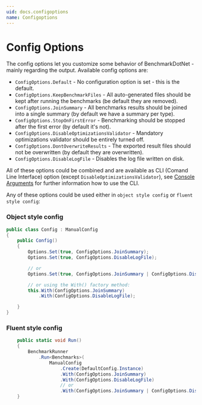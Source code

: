 ```yaml
---
uid: docs.configoptions
name: Configoptions
---
```


# Config Options

The config options let you customize some behavior of BenchmarkDotNet - mainly regarding the output.
Available config options are:

* `ConfigOptions.Default` - No configuration option is set - this is the default.
* `ConfigOptions.KeepBenchmarkFiles` - All auto-generated files should be kept after running the benchmarks (be default they are removed).
* `ConfigOptions.JoinSummary` - All benchmarks results should be joined into a single summary (by default we have a summary per type).
* `ConfigOptions.StopOnFirstError` - Benchmarking should be stopped after the first error (by default it's not).
* `ConfigOptions.DisableOptimizationsValidator` - Mandatory optimizations validator should be entirely turned off.
* `ConfigOptions.DontOverwriteResults` - The exported result files should not be overwritten (by default they are overwritten).
* `ConfigOptions.DisableLogFile` - Disables the log file written on disk.

All of these options could be combined and are available as CLI (Comand Line Interface) option (except `DisableOptimizationsValidator`), see [Console Arguments](xref:docs.console-args) for further information how to use the CLI.

Any of these options could be used either in `object style config` or `fluent style config`:

### Object style config

```cs
public class Config : ManualConfig
{
    public Config()
    {
        Options.Set(true, ConfigOptions.JoinSummary);
        Options.Set(true, ConfigOptions.DisableLogFile);

        // or
        Options.Set(true, ConfigOptions.JoinSummary | ConfigOptions.DisableLogFile);

        // or using the With() factory method:
        this.With(ConfigOptions.JoinSummary)
            .With(ConfigOptions.DisableLogFile);

    }
}
```

### Fluent style config

```cs
    public static void Run()
    {
        BenchmarkRunner
            .Run<Benchmarks>(
                ManualConfig
                    .Create(DefaultConfig.Instance)
                    .With(ConfigOptions.JoinSummary)
                    .With(ConfigOptions.DisableLogFile)
                    // or
                    .With(ConfigOptions.JoinSummary | ConfigOptions.DisableLogFile));
    }
```
